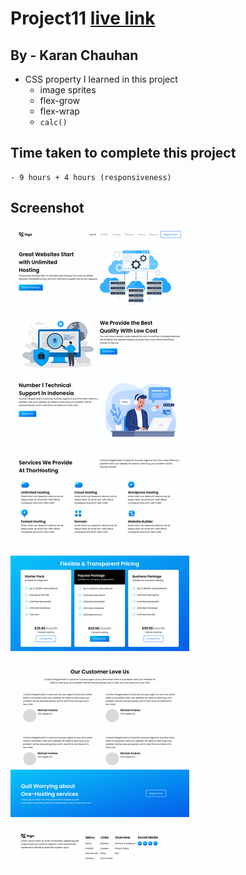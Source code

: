 # Project11 [live link](https://css-projects-11.netlify.app/)

## By - Karan Chauhan

- CSS property I learned in this project
    - image sprites
    - flex-grow
    - flex-wrap
    - `calc()`

## Time taken to complete this project
    - 9 hours + 4 hours (responsiveness)

## Screenshot
![image](project11.png)